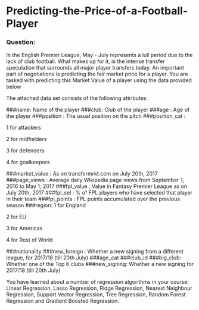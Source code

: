 # Predicting-the-Price-of-a-Football-Player

<Fork this repo>

### Question:

In the English Premier League, May - July represents a lull period due to the lack of club football. What makes up for it, is the intense transfer speculation that surrounds all major player transfers today. An important part of negotiations is predicting the fair market price for a player. You are tasked with predicting this Market Value of a player using the data provided below

The attached data set consists of the following attributes:

###name: Name of the player
###club: Club of the player
###age : Age of the player
###position : The usual position on the pitch
###position_cat :

1 for attackers

2 for midfielders

3 for defenders

4 for goalkeepers

###market_value : As on transfermrkt.com on July 20th, 2017
###page_views : Average daily Wikipedia page views from September 1, 2016 to May 1, 2017
###fpl_value : Value in Fantasy Premier League as on July 20th, 2017
###fpl_sel : % of FPL players who have selected that player in their team
###fpl_points : FPL points accumulated over the previous season
###region: 
1 for England

2 for EU

3 for Americas

4 for Rest of World

###nationality
###new_foreign : Whether a new signing from a different league, for 2017/18 (till 20th July)
###age_cat
###club_id
###big_club: Whether one of the Top 6 clubs
###new_signing: Whether a new signing for 2017/18 (till 20th July)

You have learned about a number of regression algorithms in your course: Linear Regression, Lasso Regression, Ridge Regression, Nearest Neighbour Regression, Support Vector Regression, Tree Regression, Random Forest Regression and Gradient Boosted Regression. 

